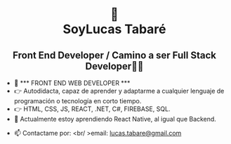 <h1 align="center">👋<br />SoyLucas Tabaré</h1>
<h2 align="center">Front End Developer / Camino a ser Full Stack Developer👨‍🎓</h2>

- 📄 *** FRONT END WEB DEVELOPER ***
- 👉 Autodidacta, capaz de aprender y adaptarme a cualquier lenguaje de programación o tecnología en corto tiempo.
- 👉 HTML, CSS, JS, REACT, .NET, C#, FIREBASE, SQL.
- 🌱 Actualmente estoy aprendiendo React Native, al igual que Backend.
<!-- - 👉 WhatsApp: +543515150153 -->
- 📫 Contactame por: <br/ >email: lucas.tabare@gmail.com
